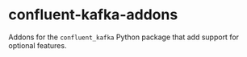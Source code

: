 # confluent-kafka-addons
Addons for the `confluent_kafka` Python package that add support for optional features.
